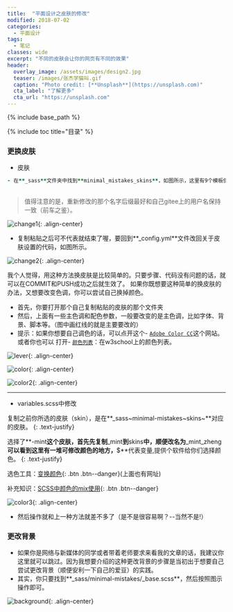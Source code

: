 ```yaml
---
title:  "平面设计之皮肤的修改"
modified: 2018-07-02
categories: 
  - 平面设计
tags:
  - 笔记
classes: wide
excerpt: "不同的皮肤会让你的网页有不同的效果"
header:
  overlay_image: /assets/images/design2.jpg
  teaser: /images/张杰学猫叫.gif
  caption: "Photo credit: [**Unsplash**](https://unsplash.com)"
  cta_label: "了解更多"
  cta_url: "https://unsplash.com"
---
```


{% include base_path %}

{% include toc title="目录" %}

### 更换皮肤

- 皮肤

```ruby
- 在**_sass**文件夹中找到**minimal_mistakes_skins**，如图所示，这里有9个模板供你选择，你可以选择其中一个，然后复制粘贴一个，并修改名字.
 
 ```
 
 >值得注意的是，重新修改的那个名字后缀最好和自己gitee上的用户名保持一致（前车之鉴）。
 

![change1](https://gitee.com/NFUNM104/minimal-mistakes/raw/master/images/change1.png){: .align-center}

- 复制粘贴之后可不代表就结束了喔，要回到**_config.yml**文件改回关于皮肤设置的代码，如图所示。

![change2](https://gitee.com/NFUNM104/minimal-mistakes/raw/master/images/change2.png){: .align-center}

我个人觉得，用这种方法换皮肤是比较简单的。只要步骤、代码没有问题的话，就可以在COMMIT和PUSH成功之后就生效了。
如果你既想要这种简单的换皮肤的办法，又想要改变色调，你可以尝试自己换掉颜色。
 >
  - 首先，你要打开那个自己复制粘贴的皮肤的那个文件夹
  - 然后，上面有一些主色调和配色参数，一般要改变的是主色调，比如字体、背景、脚本等。（图中画红线的就是主要要改的）
  - 提示：如果你想要自己调色的话，可以点开这个- [`Adobe Color CC`](https://color.adobe.com/zh/create/color-wheel/?base=2&rule=Custom&selected=0&name=%E6%88%91%E7%9A%84%20Color%20%E4%B8%BB%E9%A1%8C&mode=rgb&rgbvalues=0.0638005464574753,0.7691359832941392,0.8235294117647058,1,0.3254901960784314,0.050980392156862744,1,0,0,0.9098039215686274,0.047058823529411764,0.47843137254901963,0.989096017176962,0,1&swatchOrder=0,1,2,3,4&from=%E6%96%87%E7%AB%A0%E9%A1%B5%E5%86%85%E9%93%BE%E6%8E%A5)这个网站。或者你也可以
  打开- [`颜色列表`](http://www.w3school.com.cn/tags/html_ref_colornames.asp)：在w3school上的颜色列表。
  
![lever](https://gitee.com/NFUNM104/minimal-mistakes/raw/master/images/lever.png){: .align-center}

![color](https://gitee.com/NFUNM104/minimal-mistakes/raw/master/images/color.png){: .align-center}

![color2](https://gitee.com/NFUNM104/minimal-mistakes/raw/master/images/color2.png){: .align-center}

***
 
- variables.scss中修改

复制之前你所选的皮肤（skin），是在**_sass~minimal-mistakes~skins~**对应的皮肤。
{: .text-justify}

选择了**-mint**这个皮肤，首先先复制**_mint**到**skins**中，顺便改名为**_mint_zheng**可以看到这里有一堆可修改颜色的地方，**$**代表变量,提供个软件给你们选择颜色。
{: .text-justify}

选色工具：[变换颜色](https://color.adobe.com/zh/create/color-wheel/){: .btn .btn--danger}(上面也有网址)

补充知识：[SCSS中颜色的mix使用](http://alistapart.com/article/mixing-color-for-the-web-with-sass){: .btn .btn--danger}

![color3](https://gitee.com/NFUNM104/minimal-mistakes/raw/master/images/color3.png){: .align-center}

- 然后操作就和上一种方法就差不多了（是不是很容易啊？--当然不是!）

### 更改背景
- 如果你是网络与新媒体的同学或者带着老师要求来看我的文章的话，我建议你这里就可以跳过。因为我想要介绍的这种更改背景的步骤是当初出于想要自己尝试更改背景（顺便安利一下自己的爱豆）的实践。
- 其实，你只要找到**_sass/minimal-mistakes/_base.scss**，然后按照图示操作即可。

![background](https://gitee.com/NFUNM104/minimal-mistakes/raw/master/images/background.png){: .align-center}

